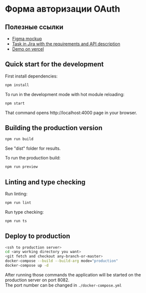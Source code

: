 # Форма авторизации OAuth

## Полезные ссылки

* [Figma mockup](https://www.figma.com/design/5UrARVqMLyo9AMtXAFA8CK/%D0%9B%D0%B5%D0%BD%D1%82%D0%B0-(%D0%B7%D0%B0%D0%B4%D0%B0%D1%87%D0%B8)?node-id=7493-3306&t=MkcILWfCXbOg8skx-0)
* [Task in Jira with the requirements and API description](https://asdcor.atlassian.net/browse/LM-2171)
* [Demo on vercel](https://oauth-form.vercel.app/)


## Quick start for the development

First install dependencies:

```sh
npm install
```

To run in the development mode with hot module reloading:

```sh
npm start
```

That command opens http://localhost:4000 page in your browser.


## Building the production version

```sh
npm run build
```
See "dist" folder for results.

To run the production build:

```sh
npm run preview
```


## Linting and type checking

Run linting:

```sh
npm run lint
```

Run type checking:

```sh
npm run ts
```

## Deploy to production

```sh
<ssh to production server>
cd <any working directory you want>
<git fetch and checkout any-branch-or-master>
docker-compose --build --build-arg mode="production"
docker-compose up -d
```

After running those commands the application will be started on the production server on port 8082.  
The port number can be changed in `./docker-compose.yml`
